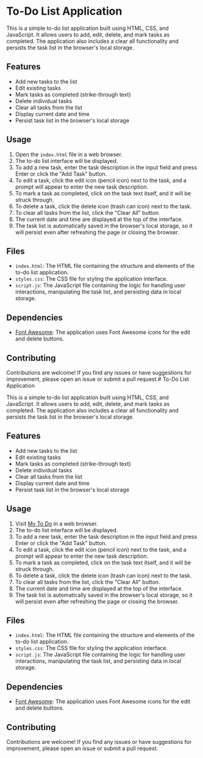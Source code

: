 # To-Do List Application

This is a simple to-do list application built using HTML, CSS, and JavaScript. It allows users to add, edit, delete, and mark tasks as completed. The application also includes a clear all functionality and persists the task list in the browser's local storage.

## Features

- Add new tasks to the list
- Edit existing tasks
- Mark tasks as completed (strike-through text)
- Delete individual tasks
- Clear all tasks from the list
- Display current date and time
- Persist task list in the browser's local storage

## Usage

1. Open the `index.html` file in a web browser.
2. The to-do list interface will be displayed.
3. To add a new task, enter the task description in the input field and press Enter or click the "Add Task" button.
4. To edit a task, click the edit icon (pencil icon) next to the task, and a prompt will appear to enter the new task description.
5. To mark a task as completed, click on the task text itself, and it will be struck through.
6. To delete a task, click the delete icon (trash can icon) next to the task.
7. To clear all tasks from the list, click the "Clear All" button.
8. The current date and time are displayed at the top of the interface.
9. The task list is automatically saved in the browser's local storage, so it will persist even after refreshing the page or closing the browser.

## Files

- `index.html`: The HTML file containing the structure and elements of the to-do list application.
- `styles.css`: The CSS file for styling the application interface.
- `script.js`: The JavaScript file containing the logic for handling user interactions, manipulating the task list, and persisting data in local storage.

## Dependencies

- [Font Awesome](https://fontawesome.com/): The application uses Font Awesome icons for the edit and delete buttons.

## Contributing

Contributions are welcome! If you find any issues or have suggestions for improvement, please open an issue or submit a pull request.# To-Do List Application

This is a simple to-do list application built using HTML, CSS, and JavaScript. It allows users to add, edit, delete, and mark tasks as completed. The application also includes a clear all functionality and persists the task list in the browser's local storage.

## Features

- Add new tasks to the list
- Edit existing tasks
- Mark tasks as completed (strike-through text)
- Delete individual tasks
- Clear all tasks from the list
- Display current date and time
- Persist task list in the browser's local storage

## Usage

1. Visit [My To Do](https://my-todo-one-delta.vercel.app/) in a web browser.
2. The to-do list interface will be displayed.
3. To add a new task, enter the task description in the input field and press Enter or click the "Add Task" button.
4. To edit a task, click the edit icon (pencil icon) next to the task, and a prompt will appear to enter the new task description.
5. To mark a task as completed, click on the task text itself, and it will be struck through.
6. To delete a task, click the delete icon (trash can icon) next to the task.
7. To clear all tasks from the list, click the "Clear All" button.
8. The current date and time are displayed at the top of the interface.
9. The task list is automatically saved in the browser's local storage, so it will persist even after refreshing the page or closing the browser.

## Files

- `index.html`: The HTML file containing the structure and elements of the to-do list application.
- `styles.css`: The CSS file for styling the application interface.
- `script.js`: The JavaScript file containing the logic for handling user interactions, manipulating the task list, and persisting data in local storage.

## Dependencies

- [Font Awesome](https://fontawesome.com/): The application uses Font Awesome icons for the edit and delete buttons.

## Contributing

Contributions are welcome! If you find any issues or have suggestions for improvement, please open an issue or submit a pull request.

